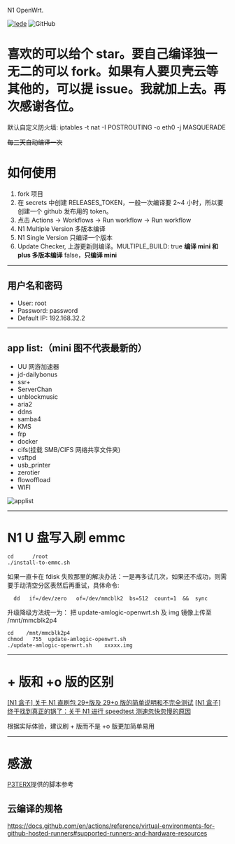 N1 OpenWrt.

[![lede](https://img.shields.io/badge/github-lede-blue.svg?style=flat&logo=github)](https://github.com/coolsnowwolf/lede)
![GitHub](https://img.shields.io/github/license/mingxiaoyu/N1Openwrt)

# 喜欢的可以给个 star。要自己编译独一无二的可以 fork。如果有人要贝壳云等其他的，可以提 issue。我就加上去。再次感谢各位。

默认自定义防火墙: iptables -t nat -I POSTROUTING -o eth0 -j MASQUERADE

~~每三天自动编译一次~~

# 如何使用

1. fork 项目
2. 在 secrets 中创建 RELEASES_TOKEN，一般一次编译要 2~4 小时，所以要创建一个 github 发布用的 token。
3. 点击 Actions -> Workflows -> Run workflow -> Run workflow
4. N1 Multiple Version 多版本编译
5. N1 Single Version 只编译一个版本
6. Update Checker, 上游更新则编译。MULTIPLE_BUILD: true **编译 mini 和 plus 多版本编译** false，**只编译 mini**

---

## 用户名和密码

- User: root
- Password: password
- Default IP: 192.168.32.2

---

## app list:（mini 图不代表最新的）

- UU 网游加速器
- jd-dailybonus
- ssr+
- ServerChan
- unblockmusic
- aria2
- ddns
- samba4
- KMS
- frp
- docker
- cifs(挂载 SMB/CIFS 网络共享文件夹)
- vsftpd
- usb_printer
- zerotier
- flowoffload
- WIFI

![applist](https://github.com/mingxiaoyu/N1Openwrt/blob/master/imgs/mini.jpg?raw=true)

---

# N1 U 盘写入刷 emmc

```
cd      /root
./install-to-emmc.sh
```

如果一直卡在 fdisk 失败那里的解决办法：一是再多试几次，如果还不成功，则需要手动清空分区表然后再重试，具体命令:

```
  dd   if=/dev/zero   of=/dev/mmcblk2  bs=512  count=1  &&  sync
```

升级降级方法统一为：
把 update-amlogic-openwrt.sh 及 img 镜像上传至 /mnt/mmcblk2p4

```
cd    /mnt/mmcblk2p4
chmod   755  update-amlogic-openwrt.sh
./update-amlogic-openwrt.sh    xxxxx.img
```

---

# + 版和 +o 版的区别

[[N1 盒子] 关于 N1 直刷包 29+版及 29+o 版的简单说明和不完全测试](https://www.right.com.cn/forum/thread-3190663-1-1.html)
[[N1 盒子] 终于找到真正的锅了：关于 N1 进行 speedtest 测速忽快忽慢的原因](https://www.right.com.cn/forum/thread-4017145-1-1.html)

根据实际体验，建议刷 + 版而不是 +o 版更加简单易用

---

# 感激

[P3TERX](https://github.com/P3TERX/Actions-OpenWrt)提供的脚本参考

## 云编译的规格

https://docs.github.com/en/actions/reference/virtual-environments-for-github-hosted-runners#supported-runners-and-hardware-resources
